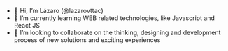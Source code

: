 - 👋 Hi, I’m Lázaro (@lazarovttac)
- 🌱 I’m currently learning WEB related technologies, like Javascript and React JS
- 👀 I’m looking to collaborate on the thinking, designing and development process of new solutions and exciting experiences

<!---
lazarovttac/lazarovttac is a ✨ special ✨ repository because its `README.md` (this file) appears on your GitHub profile.
You can click the Preview link to take a look at your changes.
--->
